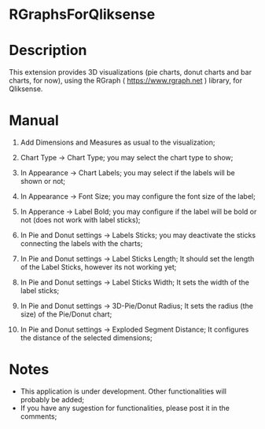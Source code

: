 # RGraphsForQliksense

# Description

  This extension provides 3D visualizations (pie charts, donut charts and bar charts, for now), using the RGraph ( https://www.rgraph.net ) library, for Qliksense. 
  
  
# Manual
  1) Add Dimensions and Measures as usual to the visualization;
  
  2) Chart Type -> Chart Type; you may select the chart type to show;
  
  3) In Appearance -> Chart Labels; you may select if the labels will be shown or not;
  
  4) In Appearance -> Font Size; you may configure the font size of the label;
  
  5) In Apperance -> Label Bold; you may configure if the label will be bold or not (does not work with label sticks);
  
  6) In Pie and Donut settings -> Labels Sticks; you may deactivate the sticks connecting the labels with the charts;
  
  4) In Pie and Donut settings -> Label Sticks Length; It should set the length of the Label Sticks, however its not working yet;
  
  5) In Pie and Donut settings -> Label Sticks Width; It sets the width of the label sticks;
  
  6) In Pie and Donut settings -> 3D-Pie/Donut Radius; It sets the radius (the size) of the Pie/Donut chart;
  
  7) In Pie and Donut settings -> Exploded Segment Distance; It configures the distance of the selected dimensions;


# Notes
  - This application is under development. Other functionalities will probably be added;
  - If you have any sugestion for functionalities, please post it in the comments;
